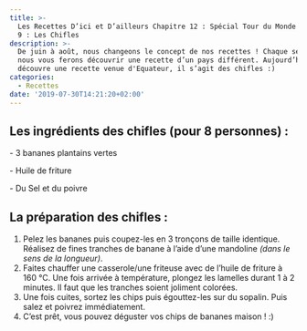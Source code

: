 ```yaml
---
title: >-
  Les Recettes D’ici et D’ailleurs Chapitre 12 : Spécial Tour du Monde - Épisode
  9 : Les Chifles
description: >-
  De juin à août, nous changeons le concept de nos recettes ! Chaque semaine,
  nous vous ferons découvrir une recette d’un pays différent. Aujourd’hui, on
  découvre une recette venue d'Equateur, il s’agit des chifles :)
categories:
  - Recettes
date: '2019-07-30T14:21:20+02:00'
---
```

## Les ingrédients des chifles (pour 8 personnes) :

\- 3 bananes plantains vertes

\- Huile de friture

\- Du Sel et du poivre



## La préparation des chifles :

1. Pelez les bananes puis coupez-les en 3 tronçons de taille identique. Réalisez de fines tranches de banane à l’aide d’une mandoline _(dans le sens de la longueur)_.
2. Faites chauffer une casserole/une friteuse avec de l’huile de friture à 160 °C. Une fois arrivée à température, plongez les lamelles durant 1 à 2  minutes. Il faut que les tranches soient joliment colorées.
3. Une fois cuites, sortez les chips puis égouttez-les sur du sopalin. Puis salez et poivrez immédiatement. 
4. C’est prêt, vous pouvez déguster vos chips de bananes maison ! :)
